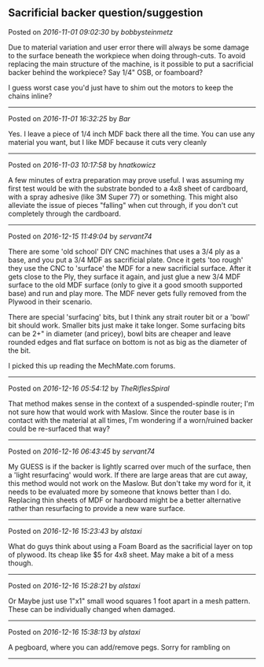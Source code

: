 ## Sacrificial backer question/suggestion
Posted on *2016-11-01 09:02:30* by *bobbysteinmetz*

Due to material variation and user error there will always be some damage to the surface beneath the workpiece when doing through-cuts. To avoid replacing the main structure of the machine, is it possible to put a sacrificial backer behind the workpiece? Say 1/4" OSB, or foamboard?

I guess worst case you'd just have to shim out the motors to keep the chains inline?

---

Posted on *2016-11-01 16:32:25* by *Bar*

Yes. I leave a piece of 1/4 inch MDF back there all the time. You can use any material you want, but I like MDF because it cuts very cleanly

---

Posted on *2016-11-03 10:17:58* by *hnatkowicz*

A few minutes of extra preparation may prove useful. I was assuming my first test would be with the substrate bonded to a 4x8 sheet of cardboard, with a spray adhesive (like 3M Super 77) or something. This might also alleviate the issue of pieces "falling" when cut through, if you don't cut completely through the cardboard.

---

Posted on *2016-12-15 11:49:04* by *servant74*

There are some 'old school' DIY CNC machines that uses a 3/4 ply as a base, and you put a 3/4 MDF as sacrificial plate.  Once it gets 'too rough' they use the CNC to 'surface' the MDF for a new sacrificial surface.  After it gets close to the Ply, they surface it again, and just glue a new 3/4 MDF surface to the old MDF surface (only to give it a good smooth supported base) and run and play more.  The MDF never gets fully removed from the Plywood in their scenario.

There are special 'surfacing' bits, but I think any strait router bit or a 'bowl' bit should work.  Smaller bits just make it take longer.  Some surfacing bits can be 2+" in diameter (and pricey), bowl bits are cheaper and leave rounded edges and flat surface on bottom is not as big as the diameter of the bit.

I picked this up reading the MechMate.com forums.

---

Posted on *2016-12-16 05:54:12* by *TheRiflesSpiral*

That method makes sense in the context of a suspended-spindle router; I'm not sure how that would work with Maslow. Since the router base is in contact with the material at all times, I'm wondering if a worn/ruined backer could be re-surfaced that way?

---

Posted on *2016-12-16 06:43:45* by *servant74*

My GUESS is if the backer is lightly scarred over much of the surface, then a 'light resurfacing' would work.  If there are large areas that are cut away, this method would not work on the Maslow.  But don't take my word for it, it needs to be evaluated more by someone that knows better than I do.  Replacing thin sheets of MDF or hardboard might be a better alternative rather than resurfacing to provide a new ware surface.

---

Posted on *2016-12-16 15:23:43* by *alstaxi*

What do guys think about using a Foam Board as the sacrificial layer on top of plywood. Its cheap like $5 for 4x8 sheet. May make a bit of a mess though.

---

Posted on *2016-12-16 15:28:21* by *alstaxi*

Or Maybe just use 1"x1" small wood squares 1 foot apart in a mesh pattern. These can be individually changed when damaged.

---

Posted on *2016-12-16 15:38:13* by *alstaxi*

A pegboard, where you can add/remove pegs. Sorry for rambling on

---

